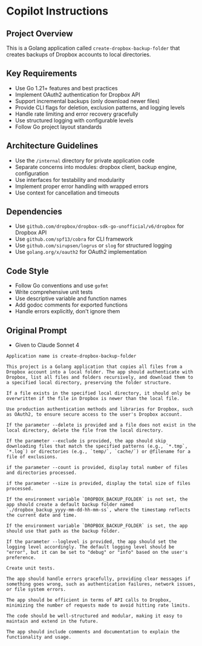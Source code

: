 # Copilot Instructions

<!-- Use this file to provide workspace-specific custom instructions to Copilot. For more details, visit https://code.visualstudio.com/docs/copilot/copilot-customization#_use-a-githubcopilotinstructionsmd-file -->

## Project Overview

This is a Golang application called `create-dropbox-backup-folder` that creates backups of Dropbox accounts to local directories.

## Key Requirements

- Use Go 1.21+ features and best practices
- Implement OAuth2 authentication for Dropbox API
- Support incremental backups (only download newer files)
- Provide CLI flags for deletion, exclusion patterns, and logging levels
- Handle rate limiting and error recovery gracefully
- Use structured logging with configurable levels
- Follow Go project layout standards

## Architecture Guidelines

- Use the `/internal` directory for private application code
- Separate concerns into modules: dropbox client, backup engine, configuration
- Use interfaces for testability and modularity
- Implement proper error handling with wrapped errors
- Use context for cancellation and timeouts

## Dependencies

- Use `github.com/dropbox/dropbox-sdk-go-unofficial/v6/dropbox` for Dropbox API
- Use `github.com/spf13/cobra` for CLI framework
- Use `github.com/sirupsen/logrus` or `slog` for structured logging
- Use `golang.org/x/oauth2` for OAuth2 implementation

## Code Style

- Follow Go conventions and use `gofmt`
- Write comprehensive unit tests
- Use descriptive variable and function names
- Add godoc comments for exported functions
- Handle errors explicitly, don't ignore them

## Original Prompt

- Given to Claude Sonnet 4

```
Application name is create-dropbox-backup-folder

This project is a Golang application that copies all files from a Dropbox account into a local folder. The app should authenticate with Dropbox, list all files and folders recursively, and download them to a specified local directory, preserving the folder structure.

If a file exists in the specified local directory, it should only be overwritten if the file in Dropbox is newer than the local file.

Use production authentication methods and libraries for Dropbox, such as OAuth2, to ensure secure access to the user's Dropbox account.

If the parameter --delete is provided and a file does not exist in the local directory, delete the file from the local directory.

If the parameter --exclude is provided, the app should skip downloading files that match the specified patterns (e.g., `*.tmp`, `*.log`) or directories (e.g., `temp/`, `cache/`) or @filename for a file of exclusions.

if the parameter --count is provided, display total number of files and directories processed.

if the parameter --size is provided, display the total size of files processed.

If the environment variable `DROPBOX_BACKUP_FOLDER` is not set, the app should create a default backup folder named `./dropbox_backup_yyyy-mm-dd-hh-mm-ss`, where the timestamp reflects the current date and time.

If the environment variable `DROPBOX_BACKUP_FOLDER` is set, the app should use that path as the backup folder.

If the parameter --loglevel is provided, the app should set the logging level accordingly. The default logging level should be "error", but it can be set to "debug" or "info" based on the user's preference.

Create unit tests.

The app should handle errors gracefully, providing clear messages if something goes wrong, such as authentication failures, network issues, or file system errors.

The app should be efficient in terms of API calls to Dropbox, minimizing the number of requests made to avoid hitting rate limits.

The code should be well-structured and modular, making it easy to maintain and extend in the future.

The app should include comments and documentation to explain the functionality and usage.
```
